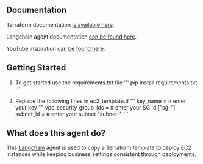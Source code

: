 <!-- DOCUMENTATION -->
## Documentation

Terraform documentation [is available here]([https://easybase.io/docs/easybase-react/](https://registry.terraform.io/providers/hashicorp/aws/latest/docs/resources/instance)).

Langchain agent documentation [can be found here]([https://easybase.github.io/EasyQB/](https://python.langchain.com/docs/modules/agents/tools.html)https://python.langchain.com/docs/modules/agents/tools.html).

YouTube inspiration [can be found here](https://www.youtube.com/watch?v=q-HNphrWsDE&list=PLRmfjgxkmfP0q6vBXZUFTzMX7RbKjDzAg&index=2&t=975s&pp=gAQBiAQB).


<!-- GETTING STARTED -->
## Getting Started

1. To get started use the requirements.txt file
'''
pip install requirements.txt
'''

2. Replace the following lines in ec2_template.tf
'''
key_name                    = # enter your key ""
vpc_security_group_ids      = # enter your SG Id ["sg-"]
subnet_id                   = # enter your subnet "subnet-"
'''

<!-- WHAT IS DOES -->
## What does this agent do?

This [Langchain](https://docs.langchain.com/docs/) agent is used to copy a Terraform template to deploy EC2 instances while keeping business settings consistent through deployments. 
